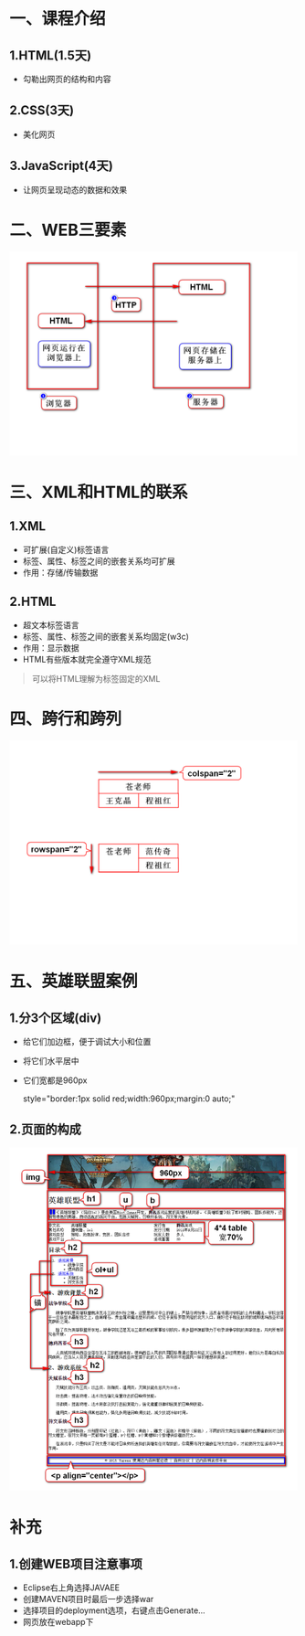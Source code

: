 # 一、课程介绍
## 1.HTML(1.5天)
- 勾勒出网页的结构和内容

## 2.CSS(3天)
- 美化网页

## 3.JavaScript(4天)
- 让网页呈现动态的数据和效果

# 二、WEB三要素
![](1.png)

# 三、XML和HTML的联系
## 1.XML
- 可扩展(自定义)标签语言
- 标签、属性、标签之间的嵌套关系均可扩展
- 作用：存储/传输数据

## 2.HTML
- 超文本标签语言
- 标签、属性、标签之间的嵌套关系均固定(w3c)
- 作用：显示数据
- HTML有些版本就完全遵守XML规范
> 可以将HTML理解为标签固定的XML

# 四、跨行和跨列
![](2.png)

# 五、英雄联盟案例
## 1.分3个区域(div)
- 给它们加边框，便于调试大小和位置
- 将它们水平居中
- 它们宽都是960px

	style="border:1px solid red;width:960px;margin:0 auto;"

## 2.页面的构成
![](3.png)

# 补充
## 1.创建WEB项目注意事项
- Eclipse右上角选择JAVAEE
- 创建MAVEN项目时最后一步选择war
- 选择项目的deployment选项，右键点击Generate...
- 网页放在webapp下

